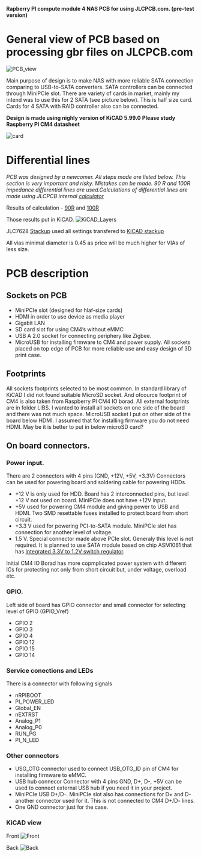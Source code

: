 **Rapberry PI compute module 4 NAS PCB for using JLCPCB.com. (pre-test version)**

# General view of PCB based on processing gbr files on JLCPCB.com

![PCB_view](https://raw.githubusercontent.com/olvint/CM4-NAS-MiniPCIE/main/PICS/JLC%20PCB%20gbr%20render%20small.png)

Main purpose of design is to make NAS with more reliable SATA connection comparing to USB-to-SATA converters. SATA controllers can be connected through MiniPCIe slot. There are variety of cards in market, mainly my intend was to use this for 2 SATA (see picture below). This is half size card. Cards for 4 SATA with RAID controller also can be connected. 

**Design is made using nighly version of KiCAD 5.99.0**
**Please study Raspberry PI CM4 datasheet**

![card](https://raw.githubusercontent.com/olvint/CM4-NAS-MiniPCIE/main/PICS/MiniPCIecard.png)

# Differential lines
*PCB was designed by a newcomer. All steps made are listed below. This section is very important and risky. Mistakes can be made.  90 R and 100R impedance differential lines are used.Calculations of differential lines are made using JLCPCB internal [calculator](https://cart.jlcpcb.com/impedanceCalculation)*

Results of calculation - [90R](https://raw.githubusercontent.com/olvint/CM4-NAS-MiniPCIE/main/PICS/JLCPCB%20Impedance%2090R.png) and [100R](https://raw.githubusercontent.com/olvint/CM4-NAS-MiniPCIE/main/PICS/JLCPCB%20Impedance%20100R.png)

Those results put in KiCAD.
![KiCAD_Layers](https://raw.githubusercontent.com/olvint/CM4-NAS-MiniPCIE/main/PICS/KiCAD%20Layers.png)

JLC7628 [Stackup](https://cart.jlcpcb.com/impedance) used all settings transfered to [KiCAD stackup](https://raw.githubusercontent.com/olvint/CM4-NAS-MiniPCIE/main/PICS/KiCAD%20Stack.png)

All vias minimal diameter is 0.45 as price will be much higher for VIAs of less size.

# PCB description
## Sockets on PCB
- MiniPCIe slot (designed for hlaf-size cards)
- HDMI in order to use device as media player
- Gigabit LAN
- SD card slot for using CM4’s without eMMC
- USB A 2.0 socket for connecting periphery like Zigbee.
- MicroUSB for installing firmware to CM4 and power supply.
All sockets placed on top edge of PCB for more reliable use and easy design of 3D print case.

## Footprints
All sockets footprints selected to be most common. In standard library of  KiCAD I did not found suitable MicroSD socket. And ofcource footprint of CM4 is also taken from Raspberry PI CM4 IO borad. All external footprints are in folder LIBS.
I wanted to install all sockets on one side of the board and there was not much space. MicroUSB socket I put on other side of the board below HDMI. I assumed that for installing firmware you do not need HDMI. May be it is better to put in below microSD card?

## On board connectors.
### Power input. 
There are 2 connectors with 4 pins (GND, +12V, +5V, +3.3V) Connectors can be used for powering board and soldering cable for powering HDDs. 
- +12 V is only used for HDD. Board has 2 interconnected pins, but level +12 V not used on board. MiniPCIe does not have +12V input.
- +5V used for powering CM4 module and giving power to USB and HDMI. Two SMD resettable fuses installed to protect board from short circuit. 
- +3.3 V used for powering PCI-to-SATA module. MiniPCIe slot has connection for another level of voltage.
- 1.5 V. Special connector made above PCIe slot.  Generaly this level is not required. It is planned to use SATA module based on chip ASM1061 that has [Integrated 3.3V to 1.2V switch regulator](https://www.asmedia.com.tw/eng/e_show_products.php?cate_index=166&item=118). 

Initial CM4 IO Borad has more copmplicated power system with different ICs for protecting not only from short circuit but, under voltage, overload etc.

### GPIO.
Left side of board has GPIO connector and small connector for selecting level of GPIO (GPIO_Vref)
- GPIO 2
- GPIO 3
- GPIO 4
- GPIO 12
- GPIO 15
- GPIO 14


### Service conections and LEDs
There is a connector with following signals
- nRPIBOOT
- PI_POWER_LED
- Global_EN
- nEXTRST
- Analog_P1
- Analog_P0
- RUN_PG
- PI_N_LED

### Other connectors
- USG_OTG connector used to connect USB_OTG_ID pin of CM4 for installing firmware to eMMC. 
- USB hub connecor Connector with 4 pins GND, D+, D-, +5V can be used to connect external USB hub if you need it in your project.
- MiniPCIe USB D+/D-. MiniPCIe slot also has connections for D+ and D- another connector used for it. This is not connected to CM4 D+/D- lines.
- One GND connector just for the case.

### KiCAD view
Front
![Front](https://raw.githubusercontent.com/olvint/CM4-NAS-MiniPCIE/main/PICS/KiCAD%20PCB%20Front.png)

Back
![Back](https://raw.githubusercontent.com/olvint/CM4-NAS-MiniPCIE/main/PICS/KiCAD%20PCB%20Back.png)







